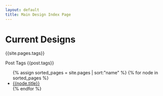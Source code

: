 ```yaml
---
layout: default
title: Main Design Index Page
---
```


# Current Designs


{{site.pages.tags}}

Post Tags
{{post.tags}}


<ul>
{% assign sorted_pages = site.pages | sort:"name" %}
{% for node in sorted_pages %}
  <li><a href="{{node.url}}">{{node.title}}</a></li>
{% endfor %}
</ul>
